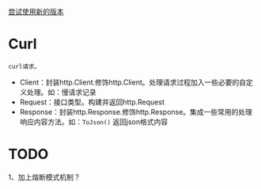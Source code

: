 [尝试使用新的版本](https://github.com/BPing/go-toolkit/tree/master/http-client)

# Curl
    curl请求。
    
     
* Client：封装http.Client.修饰http.Client。处理请求过程加入一些必要的自定义处理。如：慢请求记录
* Request：接口类型。构建并返回http.Request
* Response：封装http.Response.修饰http.Response。集成一些常用的处理响应内容方法。如：`ToJson()` 返回json格式内容

# TODO
1、加上熔断模式机制？


